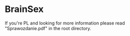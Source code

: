 # BrainSex
If you're PL and looking for more information please read "Sprawozdanie.pdf" in the root directory.
